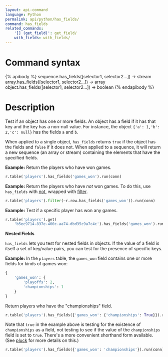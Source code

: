 ```yaml
---
layout: api-command
language: Python
permalink: api/python/has_fields/
command: has_fields
related_commands:
    '[] (get_field)': get_field/
    with_fields: with_fields/
---
```


# Command syntax #

{% apibody %}
sequence.has_fields([selector1, selector2...]) &rarr; stream
array.has_fields([selector1, selector2...]) &rarr; array
object.has_fields([selector1, selector2...]) &rarr; boolean
{% endapibody %}

# Description #

Test if an object has one or more fields. An object has a field if it has that key and the key has a non-null value. For instance, the object `{'a': 1,'b': 2,'c': null}` has the fields `a` and `b`.

When applied to a single object, `has_fields` returns `true` if the object has the fields and `false` if it does not. When applied to a sequence, it will return a new sequence (an array or stream) containing the elements that have the specified fields.

__Example:__ Return the players who have won games.

```py
r.table('players').has_fields('games_won').run(conn)
```

__Example:__ Return the players who have *not* won games. To do this, use `has_fields` with [not](/api/python/not), wrapped with [filter](/api/python/filter).

```py
r.table('players').filter(~r.row.has_fields('games_won')).run(conn)
```

__Example:__ Test if a specific player has won any games.

```py
r.table('players').get(
    'b5ec9714-837e-400c-aa74-dbd35c9a7c4c').has_fields('games_won').run(conn)
```

**Nested Fields**

`has_fields` lets you test for nested fields in objects. If the value of a field is itself a set of key/value pairs, you can test for the presence of specific keys.

__Example:__ In the `players` table, the `games_won` field contains one or more fields for kinds of games won:

```py
{
    'games_won': {
        'playoffs': 2,
        'championships': 1
    }
}
```

Return players who have the "championships" field.

```py
r.table('players').has_fields({'games_won': {'championships': True}}).run(conn)
```

Note that `true` in the example above is testing for the existence of `championships` as a field, not testing to see if the value of the `championships` field is set to `true`. There's a more convenient shorthand form available. (See [pluck](/api/python/pluck) for more details on this.)

```py
r.table('players').has_fields({'games_won': 'championships'}).run(conn)
```
